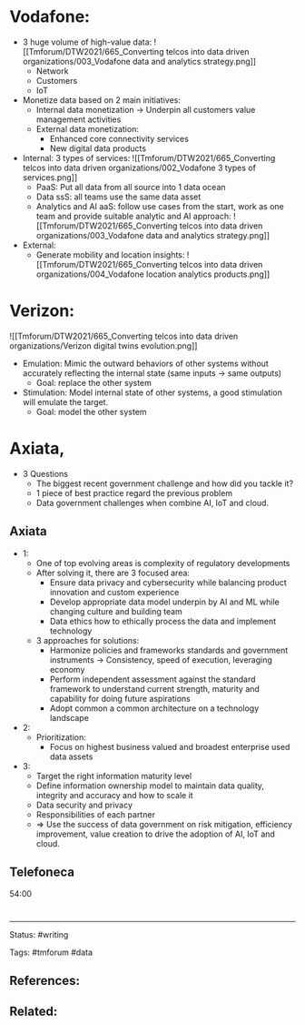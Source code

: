 # Vodafone:
- 3 huge volume of high-value data: ![[Tmforum/DTW2021/665_Converting telcos into data driven organizations/003_Vodafone data and analytics strategy.png]]
	- Network
	- Customers
	- IoT
- Monetize data based on 2 main initiatives:
	- Internal data monetization -> Underpin all customers value management activities
	- External data monetization:
		- Enhanced core connectivity services
		- New digital data products
- Internal: 3 types of services: ![[Tmforum/DTW2021/665_Converting telcos into data driven organizations/002_Vodafone 3 types of services.png]]
	- PaaS: Put all data from all source into 1 data ocean
	- Data ssS: all teams use the same data asset
	- Analytics and AI aaS: follow use cases from the start, work as one team and provide suitable analytic and AI approach: ![[Tmforum/DTW2021/665_Converting telcos into data driven organizations/003_Vodafone data and analytics strategy.png]]
- External: 
	- Generate mobility and location insights: ![[Tmforum/DTW2021/665_Converting telcos into data driven organizations/004_Vodafone location analytics products.png]]

# Verizon:
![[Tmforum/DTW2021/665_Converting telcos into data driven organizations/Verizon digital twins evolution.png]]
- Emulation: Mimic the outward behaviors of other systems without accurately reflecting the internal state (same inputs -> same outputs)
	- Goal: replace the other system
- Stimulation: Model internal state of other systems, a good stimulation will emulate the target.
	- Goal: model the other system

# Axiata, 
- 3 Questions
	- The biggest recent government challenge and how did you tackle it?
	- 1 piece of best practice regard the previous problem
	- Data government challenges when combine AI, IoT and cloud.

## Axiata

- 1:
	- One of top evolving areas is complexity of regulatory developments
	- After solving it, there are 3 focused area:
		- Ensure data privacy and cybersecurity while balancing product innovation and custom experience
		- Develop appropriate data model underpin by AI and ML while changing culture and building team
		- Data ethics how to ethically process the data and implement technology
	- 3 approaches for solutions:
		- Harmonize policies and frameworks standards and government instruments -> Consistency, speed of execution, leveraging economy
		- Perform independent assessment against the standard framework to understand current strength, maturity and capability for doing future aspirations
		- Adopt common a common architecture on a technology landscape
- 2:
	- Prioritization:
		- Focus on highest business valued and broadest enterprise used data assets
- 3:
	- Target the right information maturity level
	- Define information ownership model to maintain data quality, integrity and accuracy and how to scale it
	- Data security and privacy
	- Responsibilities of each partner
	- => Use the success of data government on risk mitigation, efficiency improvement, value creation to drive the adoption of AI, IoT and cloud.

## Telefoneca
54:00






# 

---
Status: #writing

Tags: #tmforum #data

References:
-  

Related:
- 
